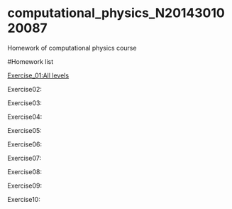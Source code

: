 # computational_physics_N2014301020087
Homework of computational physics course

#Homework list

[Exercise_01:All levels](https://www.zybuluo.com/mdeditor#493534)

Exercise02:

Exercise03:

Exercise04:

Exercise05:

Exercise06: 

Exercise07: 

Exercise08: 

Exercise09: 

Exercise10:
